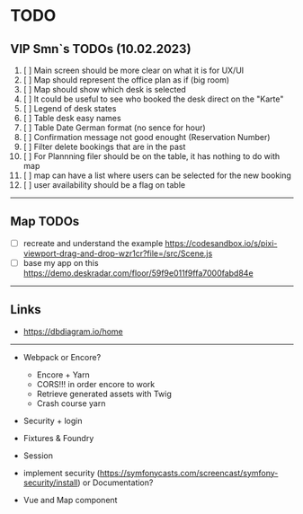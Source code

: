 # TODO

## VIP Smn`s TODOs (10.02.2023)

1. [ ] Main screen should be more clear on what it is for UX/UI
2. [ ] Map should represent the office plan as if (big room)
3. [ ] Map should show which desk is selected
4. [ ] It could be useful to see who booked the desk direct on the "Karte"
5. [ ] Legend of desk states
6. [ ] Table desk easy names
7. [ ] Table Date German format (no sence for hour)
8. [ ] Confirmation message not good enought (Reservation Number)
9. [ ] Filter delete bookings that are in the past
10. [ ] For Plannning filer should be on the table, it has nothing to do with map
11. [ ] map can have a list where users can be selected for the new booking
12. [ ] user availability should be a flag on table

---

## Map TODOs

- [ ] recreate and understand the example https://codesandbox.io/s/pixi-viewport-drag-and-drop-wzr1cr?file=/src/Scene.js
- [ ] base my app on this https://demo.deskradar.com/floor/59f9e011f9ffa7000fabd84e

---

## Links

- https://dbdiagram.io/home

---

- Webpack or Encore?
  - Encore + Yarn
  - CORS!!! in order encore to work
  - Retrieve generated assets with Twig
  - Crash course yarn
- Security + login

- Fixtures & Foundry
- Session

- implement security (https://symfonycasts.com/screencast/symfony-security/install) or Documentation?
- Vue and Map component